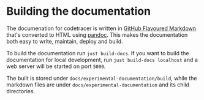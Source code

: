 # Building the documentation
The documenation for codetracer is written in [GitHub Flavoured Markdown](https://docs.github.com/en/get-started/writing-on-github/getting-started-with-writing-and-formatting-on-github/basic-writing-and-formatting-syntax) 
that's converted to HTML using [pandoc](https://pandoc.org). This makes the documentation both easy to write, maintain, deploy and build.

To build the documentation run `just build-docs`. If you want to build the documentation for local development, run `just build-docs localhost` and a web server will be started on port `5000`.

The built is stored under `docs/experimental-documentation/build`, while the markdown files are under `docs/experimental-documentation` and its child directories.
